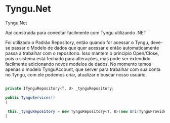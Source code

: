 # Tyngu.Net
Tyngu.Net 


Api construida para conectar facilmente com Tyngu utilizando .NET

Foi utilizado o Padrão Repository, então quando for acessar o Tyngu, deve-se passar o Modelo de dados que quer acessar e então automaticamente passa a trabalhar com o repositorio.
Isso mantem o principio Open/Close, pois o sistema está fechado para alterações, mas pode ser extendido facilmente adicionando novos modelos de dados.
No momento temos apenas o modelo TynguAccount, que server para trabalhar com sua conta no Tyngu, com ele podemos criar, atualizar e buscar nosso usuário.

 ```csharp

private ITynguRepository<T, U> _tynguRepository;

public TynguServices()
{

  this._tynguRepository = new TynguRepository<T, U>(new Uri(TynguProvider.Url), TynguProvider.User, TynguProvider.Password);
}

